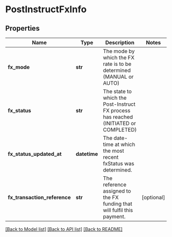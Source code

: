 # PostInstructFxInfo

## Properties
Name | Type | Description | Notes
------------ | ------------- | ------------- | -------------
**fx_mode** | **str** | The mode by which the FX rate is to be determined (MANUAL or AUTO) | 
**fx_status** | **str** | The state to which the Post-Instruct FX process has reached (INITIATED or COMPLETED) | 
**fx_status_updated_at** | **datetime** | The date-time at which the most recent fxStatus was determined. | 
**fx_transaction_reference** | **str** | The reference assigned to the FX funding that will fulfil this payment. | [optional] 

[[Back to Model list]](../README.md#documentation-for-models) [[Back to API list]](../README.md#documentation-for-api-endpoints) [[Back to README]](../README.md)


